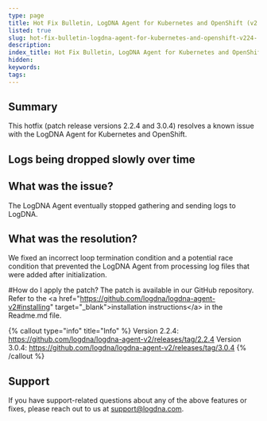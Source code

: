 ```yaml
---
type: page
title: Hot Fix Bulletin, LogDNA Agent for Kubernetes and OpenShift (v2.2.4, 3.0.4)
listed: true
slug: hot-fix-bulletin-logdna-agent-for-kubernetes-and-openshift-v224-
description: 
index_title: Hot Fix Bulletin, LogDNA Agent for Kubernetes and OpenShift (v2.2.4, 3.0.4)
hidden: 
keywords: 
tags: 
---
```






## Summary
This hotfix (patch release versions 2.2.4 and 3.0.4) resolves a known issue with the LogDNA Agent for Kubernetes and OpenShift.


## Logs being dropped slowly over time

## What was the issue?
The LogDNA Agent eventually stopped gathering and sending logs to LogDNA.

## What was the resolution?

We fixed an incorrect loop termination condition and a potential race condition that prevented the LogDNA Agent from processing log files that were added after initialization.

#How do I apply the patch?
The patch is available in our GitHub repository. Refer to the &lt;a href="https://github.com/logdna/logdna-agent-v2#installing" target="_blank"&gt;installation instructions&lt;/a&gt; in the Readme.md file.


{% callout type="info" title="Info" %}
Version 2.2.4: https://github.com/logdna/logdna-agent-v2/releases/tag/2.2.4
Version 3.0.4: https://github.com/logdna/logdna-agent-v2/releases/tag/3.0.4
{% /callout %}




## Support
If you have support-related questions about any of the above features or fixes, please reach out to us at [support@logdna.com](mailto:support@logdna.com).

